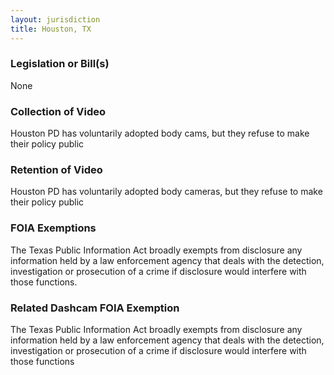 ```yaml
---
layout: jurisdiction
title: Houston, TX
---
```


### Legislation or Bill(s)

None

### Collection of Video

Houston PD has voluntarily adopted body cams, but they refuse to make their policy public

### Retention of Video

Houston PD has voluntarily adopted body cameras, but they refuse to make their policy public

### FOIA Exemptions

The Texas Public Information Act broadly exempts from disclosure any information held by a law enforcement agency that deals with the detection, investigation or prosecution of a crime if disclosure would interfere with those functions.

### Related Dashcam FOIA Exemption

The Texas Public Information Act broadly exempts from disclosure any information held by a law enforcement agency that deals with the detection, investigation or prosecution of a crime if disclosure would interfere with those functions
